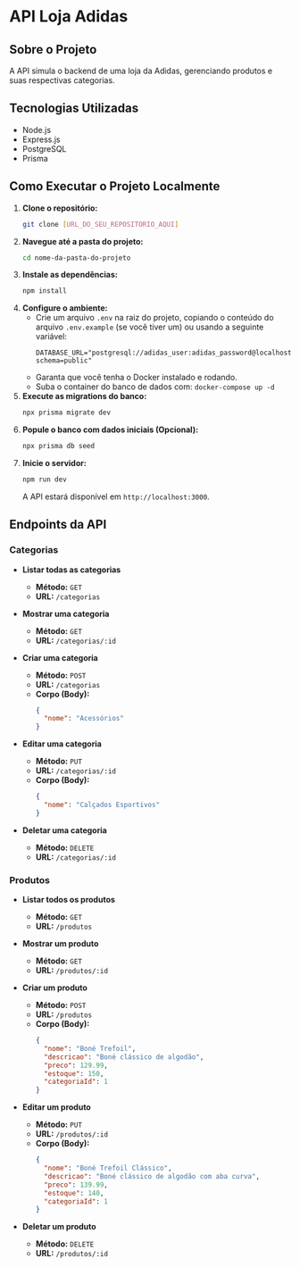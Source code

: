 # API Loja Adidas

## Sobre o Projeto

 A API simula o backend de uma loja da Adidas, gerenciando produtos e suas respectivas categorias.

## Tecnologias Utilizadas

* Node.js
* Express.js
* PostgreSQL
* Prisma

## Como Executar o Projeto Localmente

1.  **Clone o repositório:**
    ```bash
    git clone [URL_DO_SEU_REPOSITORIO_AQUI]
    ```
2.  **Navegue até a pasta do projeto:**
    ```bash
    cd nome-da-pasta-do-projeto
    ```
3.  **Instale as dependências:**
    ```bash
    npm install
    ```
4.  **Configure o ambiente:**
    * Crie um arquivo `.env` na raiz do projeto, copiando o conteúdo do arquivo `.env.example` (se você tiver um) ou usando a seguinte variável:
        ```env
        DATABASE_URL="postgresql://adidas_user:adidas_password@localhost:5432/adidas_db?schema=public"
        ```
    * Garanta que você tenha o Docker instalado e rodando.
    * Suba o container do banco de dados com: `docker-compose up -d`
5.  **Execute as migrations do banco:**
    ```bash
    npx prisma migrate dev
    ```
6.  **Popule o banco com dados iniciais (Opcional):**
    ```bash
    npx prisma db seed
    ```
7.  **Inicie o servidor:**
    ```bash
    npm run dev
    ```
    A API estará disponível em `http://localhost:3000`.

## Endpoints da API

### Categorias

* **Listar todas as categorias**
    * **Método:** `GET`
    * **URL:** `/categorias`

* **Mostrar uma categoria**
    * **Método:** `GET`
    * **URL:** `/categorias/:id`

* **Criar uma categoria**
    * **Método:** `POST`
    * **URL:** `/categorias`
    * **Corpo (Body):**
        ```json
        {
          "nome": "Acessórios"
        }
        ```

* **Editar uma categoria**
    * **Método:** `PUT`
    * **URL:** `/categorias/:id`
    * **Corpo (Body):**
        ```json
        {
          "nome": "Calçados Esportivos"
        }
        ```

* **Deletar uma categoria**
    * **Método:** `DELETE`
    * **URL:** `/categorias/:id`

### Produtos

* **Listar todos os produtos**
    * **Método:** `GET`
    * **URL:** `/produtos`

* **Mostrar um produto**
    * **Método:** `GET`
    * **URL:** `/produtos/:id`

* **Criar um produto**
    * **Método:** `POST`
    * **URL:** `/produtos`
    * **Corpo (Body):**
        ```json
        {
          "nome": "Boné Trefoil",
          "descricao": "Boné clássico de algodão",
          "preco": 129.99,
          "estoque": 150,
          "categoriaId": 1
        }
        ```

* **Editar um produto**
    * **Método:** `PUT`
    * **URL:** `/produtos/:id`
    * **Corpo (Body):**
        ```json
        {
          "nome": "Boné Trefoil Clássico",
          "descricao": "Boné clássico de algodão com aba curva",
          "preco": 139.99,
          "estoque": 140,
          "categoriaId": 1
        }
        ```

* **Deletar um produto**
    * **Método:** `DELETE`
    * **URL:** `/produtos/:id`